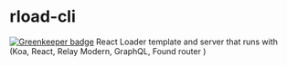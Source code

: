 # rload-cli

[![Greenkeeper badge](https://badges.greenkeeper.io/stoffern/rload-cli.svg)](https://greenkeeper.io/)
React Loader template and server that runs with (Koa, React, Relay Modern, GraphQL, Found router )
